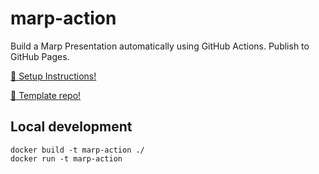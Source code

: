 # marp-action

Build a Marp Presentation automatically using GitHub Actions. Publish to GitHub Pages.

[🚀 Setup Instructions!](https://alexsci.com/test-marp-action/)

[🔧 Template repo!](github.com/ralexander-phi/test-marp-action)

## Local development

    docker build -t marp-action ./
    docker run -t marp-action
